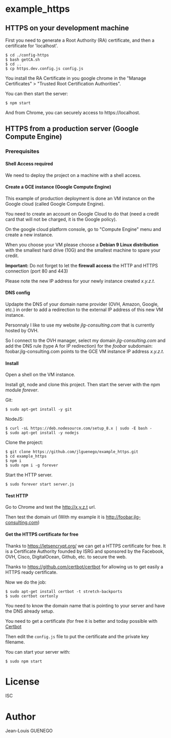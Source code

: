 # example_https

## HTTPS on your development machine

First you need to generate a Root Authority (RA) certificate, and then a certificate for 'localhost'.

```
$ cd ./config-https
$ bash getCA.sh
$ cd ..
$ cp https.dev.config.js config.js
```

You install the RA Certificate in you google chrome in the "Manage Certificates" > "Trusted Root Certification Authorities".

You can then start the server:
```
$ npm start
```

And from Chrome, you can securely access to https://localhost.

## HTTPS from a production server (Google Compute Engine)

### Prerequisites

#### Shell Access required

We need to deploy the project on a machine with a shell access.

#### Create a GCE instance (Google Compute Engine)

This example of production deployment is done an VM instance on the Google cloud (called Google Compute Engine).

You need to create an account on Google Cloud to do that (need a credit card that will not be charged, it is the Google policy).

On the google cloud platform console, go to "Compute Engine" menu and create a new instance.

When you choose your VM please choose a **Debian 9 Linux distribution** with the smallest hard drive (10G) and the smallest machine to spare your credit.

**Important:** Do not forget to let the **firewall access** the HTTP and HTTPS connection (port 80 and 443)

Please note the new IP address for your newly instance created *x.y.z.t*.

#### DNS config

Updapte the DNS of your domain name provider (OVH, Amazon, Google, etc.) in order to add a redirection to the external IP address of this new VM instance.

Personnaly I like to use my website *jlg-consulting.com* that is currently hosted by OVH.

So I connect to the OVH manager, select my domain *jlg-consulting.com* and add the DNS rule (type A for IP redirection) for the *foobar* subdomain:
foobar.jlg-consulting.com points to the GCE VM instance IP address *x.y.z.t*.

#### Install

Open a shell on the VM instance.

Install git, node and clone this project.
Then start the server with the npm module *forever*.

Git:

```
$ sudo apt-get install -y git
```

NodeJS:
```
$ curl -sL https://deb.nodesource.com/setup_8.x | sudo -E bash -
$ sudo apt-get install -y nodejs
```

Clone the project:
```
$ git clone https://github.com/jlguenego/example_https.git
$ cd example_https
$ npm i
$ sudo npm i -g forever
```

Start the HTTP server.
```
$ sudo forever start server.js
```

#### Test HTTP

Go to Chrome and test the http://x.y.z.t url.

Then test the domain url (With my example it is http://foobar.jlg-consulting.com)


#### Get the HTTPS certificate for free

Thanks to https://letsencrypt.org/ we can get a HTTPS certificate for free. It is a Certificate Authority founded by ISRG and sponsored by the Facebook, OVH, Cisco, DigitalOcean, Github, etc. to secure the web.

Thanks to https://github.com/certbot/certbot for allowing us to get easily a HTTPS ready certificate.

Now we do the job:

```
$ sudo apt-get install certbot -t stretch-backports
$ sudo certbot certonly
```



You need to know the domain name that is pointing to your server and have the DNS already setup.

You need to get a certificate (for free it is better and today possible with [Certbot](https://certbot.eff.org/)

Then edit the `config.js` file to put the certificate and the private key filename.

You can start your server with:

```
$ sudo npm start
```

# License

ISC

# Author

Jean-Louis GUENEGO